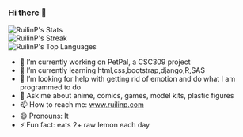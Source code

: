 ### Hi there 👋

<!--
**RuilinP/RuilinP** is a ✨ _special_ ✨ repository because its `README.md` (this file) appears on your GitHub profile.

Here are some ideas to get you started:

- 🔭 I’m currently working on ...
- 🌱 I’m currently learning ...
- 👯 I’m looking to collaborate on ...
- 🤔 I’m looking for help with ...
- 💬 Ask me about ...
- 📫 How to reach me: ...
- 😄 Pronouns: ...
- ⚡ Fun fact: ...
-->

![RuilinP's Stats](https://github-readme-stats.vercel.app/api?username=RuilinP&theme=vue-dark&show_icons=true&hide_border=false&count_private=true)  
![RuilinP's Streak](https://github-readme-streak-stats.herokuapp.com/?user=RuilinP&theme=vue-dark&hide_border=false)  
![RuilinP's Top Languages](https://github-readme-stats.vercel.app/api/top-langs/?username=RuilinP&theme=vue-dark&show_icons=true&hide_border=false&layout=compact)  
- 🔭 I’m currently working on PetPal, a CSC309 project
- 🌱 I’m currently learning html,css,bootstrap,django,R,SAS
- 🤔 I’m looking for help with getting rid of emotion and do what I am programmed to do
- 💬 Ask me about anime, comics, games, model kits, plastic figures
- 📫 How to reach me: www.ruilinp.com
- 😄 Pronouns: It
- ⚡ Fun fact: eats 2+ raw lemon each day 
